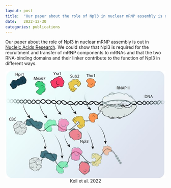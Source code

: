 ```yaml
---
layout: post
title:  "Our paper about the role of Npl3 in nuclear mRNP assembly is out!"
date:   2022-12-30
categories: publications
---
```


Our paper about the role of Npl3 in nuclear mRNP assembly is out in
[Nucleic Acids Research](https://doi.org/10.1093/nar/gkac1206). We could
show that Npl3 is required for the recruitment and transfer of mRNP
components to mRNAs and that the two RNA-binding domains and their linker
contribute to the function of Npl3 in different ways.

<center>
<img align="center" width="800" src="/img/publications_Keil_et_al_2022.jpeg">
</center>

<center>
Keil et al. 2022
</center>